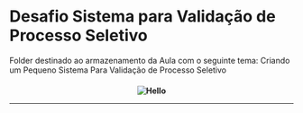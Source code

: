 # Desafio Sistema para Validação de Processo Seletivo
Folder destinado ao armazenamento da Aula com o seguinte tema:
Criando um Pequeno Sistema Para Validação de Processo Seletivo

<h4 align="center">
 
![Hello](https://user-images.githubusercontent.com/70382532/138322189-2db8df52-9dcb-40a0-88a8-c365466bd33d.gif)

<hr>
